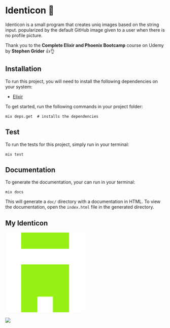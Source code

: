 # Identicon :crystal_ball:

Identicon is a small program that creates uniq images based on the string input.
popularized by the default GitHub image given to a user when there is no profile picture.

Thank you to the __Complete Elixir and Phoenix Bootcamp__ course on Udemy by __Stephen Grider__ :thumbsup::ok_hand:

## Installation

To run this project, you will need to install the following dependencies on your system:

- [Elixir](https://elixir-lang.org/install.html")

To get started, run the following commands in your project folder:
```
mix deps.get  # installs the dependencies
```
## Test
To run the tests for this project, simply run in your terminal:
```
mix test
```

## Documentation

To generate the documentation, your can run in your terminal:
```
mix docs
```
This will generate a `doc/` directory with a documentation in HTML. To view the documentation, open the `index.html` file in the generated directory.

## My Identicon
![silver_identicon](https://github.com/SiCuellar/identicon/blob/master/silver.png)

![](https://media.giphy.com/media/zkzKelNfWmeJi/giphy.gif)
